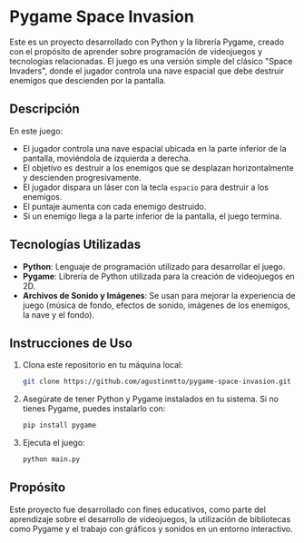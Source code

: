 # Pygame Space Invasion

Este es un proyecto desarrollado con Python y la librería Pygame, creado con el propósito de aprender sobre programación de videojuegos y tecnologías relacionadas. El juego es una versión simple del clásico "Space Invaders", donde el jugador controla una nave espacial que debe destruir enemigos que descienden por la pantalla.

## Descripción

En este juego:
- El jugador controla una nave espacial ubicada en la parte inferior de la pantalla, moviéndola de izquierda a derecha.
- El objetivo es destruir a los enemigos que se desplazan horizontalmente y descienden progresivamente.
- El jugador dispara un láser con la tecla `espacio` para destruir a los enemigos.
- El puntaje aumenta con cada enemigo destruido.
- Si un enemigo llega a la parte inferior de la pantalla, el juego termina.

## Tecnologías Utilizadas

- **Python**: Lenguaje de programación utilizado para desarrollar el juego.
- **Pygame**: Librería de Python utilizada para la creación de videojuegos en 2D.
- **Archivos de Sonido y Imágenes**: Se usan para mejorar la experiencia de juego (música de fondo, efectos de sonido, imágenes de los enemigos, la nave y el fondo).

## Instrucciones de Uso

1. Clona este repositorio en tu máquina local:
   ```bash
   git clone https://github.com/agustinmtto/pygame-space-invasion.git

2. Asegúrate de tener Python y Pygame instalados en tu sistema. Si no tienes Pygame, puedes instalarlo con:
   ```bash
   pip install pygame

3. Ejecuta el juego:
   ```bash
   python main.py


## Propósito
Este proyecto fue desarrollado con fines educativos, como parte del aprendizaje sobre el desarrollo de videojuegos, la utilización de bibliotecas como Pygame y el trabajo con gráficos y sonidos en un entorno interactivo.

